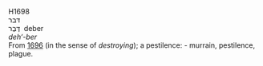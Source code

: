 H1698  
דּבר  
דֶּבֶר ‎ deber  
*deh‘-ber*  
From [1696](h1696) (in the sense of *destroying*); a pestilence: -
murrain, pestilence, plague.  
